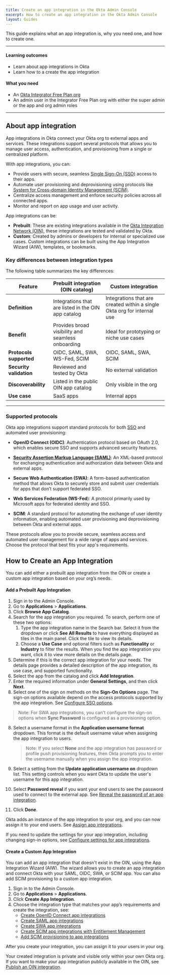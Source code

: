 ```yaml
---
title: Create an app integration in the Okta Admin Console
excerpt: How to create an app integration in the Okta Admin Console
layout: Guides
---
```


This guide explains what an app integration is, why you need one, and how to create one.

---

#### Learning outcomes

* Learn about app integrations in Okta
* Learn how to a create the app integration

#### What you need

* An [Okta Integrator Free Plan org](https://developer.okta.com/signup/)
* An admin user in the Integrator Free Plan org with either the super admin or the app and org admin roles

---

## About app integration

App integrations in Okta connect your Okta org to external apps and services. These integrations support several protocols that allows you to manage user access, authentication, and provisioning from a single or centralized platform.

With app integrations, you can:
* Provide users with secure, seamless [Single Sign-On (SSO)](https://help.okta.com/oie/en-us/content/topics/apps/apps-about-sso.htm) access to their apps.
* Automate user provisioning and deprovisioning using protocols like [System for Cross-domain Identity Management (SCIM)](https://developer.okta.com/docs/concepts/scim/).
* Centralize access management and enforce security policies across all connected apps.
* Monitor and report on app usage and user activity.

App integrations can be:
* **Prebuilt**: These are existing integrations available in the [Okta Integration Network (OIN)](https://www.okta.com/integrations/), these integrations are tested and validated by Okta.
* **Custom**: Created by admins or developers for internal or specialized use cases. Custom integrations can be built using the App Integration Wizard (AIW), templates, or bookmarks.

### Key differences between integration types

The following table summarizes the key differences:

| Feature                | Prebuilt integration (OIN catalog)                                   | Custom integration                                  |
|------------------------|---------------------------------------------------------------------|-----------------------------------------------------|
| **Definition**         | Integrations that are listed in the OIN app catalog | Integrations that are created within a single Okta org for internal use   |
| **Benefit**            | Provides broad visibility and seamless onboarding         | Ideal for prototyping or niche use cases            |
| **Protocols supported**| OIDC, SAML, SWA, WS-Fed, SCIM                                      | OIDC, SAML, SWA, SCIM             |
| **Security validation**| Reviewed and tested by Okta                                         | No external validation                              |
| **Discoverability**    | Listed in the public OIN app catalog                              | Only visible in the org           |
| **Use case** | SaaS apps | Internal apps |

---

### Supported protocols

Okta app integrations support standard protocols for both [SSO](https://developer.okta.com/docs/guides/build-sso-integration/openidconnect/main/) and automated user provisioning:

- **OpenID Connect (OIDC)**: Authentication protocol based on OAuth 2.0, which enables secure SSO and supports advanced security features.

- **[Security Assertion Markup Language (SAML)](https://developer.okta.com/docs/concepts/saml/)**: An XML-based protocol for exchanging authentication and authorization data between Okta and external apps.

- **Secure Web Authentication (SWA)**: A form-based authentication method that allows Okta to securely store and submit user credentials for apps that don’t support federated SSO.

- **Web Services Federation (WS-Fed**): A protocol primarily used by Microsoft apps for federated identity and SSO.

- **SCIM**: A standard protocol for automating the exchange of user identity information, enabling automated user provisioning and deprovisioning between Okta and external apps.

These protocols allow you to provide secure, seamless access and automated user management for a wide range of apps and services. Choose the protocol that best fits your app's requirements.


## How to Create an App Integration

You can add either a prebuilt app integration from the OIN or create a custom app integration based on your org’s needs.

#### Add a Prebuilt App Integration

1. Sign in to the Admin Console.
2. Go to **Applications** > **Applications**.
3. Click **Browse App Catalog**.
4. Search for the app integration you required. To search, perform one of these two options:
    1. Type the app integration name in the Search bar. Select it from the dropdown or click **See All Results** to have everything displayed as tiles in the main panel. Click the tile to view its details.
    1. Choose a **Use Case** and optional filters such as **Functionality** or **Industry** to filter the results. When you find the app integration you want, click it to view more details on the details page.
5. Determine if this is the correct app integration for your needs. The details page provides a detailed description of the app integration, its use case, and supported functionality.
5. Select the app from the catalog and click **Add Integration**.
6. Enter the required information under **General Settings**, and then click **Next**.
7. Select one of the sign on methods on the **Sign-On Options** page. The sign-on options available depend on the access protocols supported by the app integration. See [Configure SSO options](https://help.okta.com/oie/en-us/content/topics/apps/apps_overview_of_managing_apps_and_sso.htm).
 > Note: For SWA app integrations, you can't configure the sign-on options when **Sync Password** is configured as a provisioning option.

8. Select a username format in the **Application username format** dropdown. This format is the default username value when assigning the app integration to users.
    > Note: If you select **None** and the app integration has password or profile push provisioning features, then Okta prompts you to enter the username manually when you assign the app integration.

9. Select a setting from the **Update application username on** dropdown list.  This setting controls when you want Okta to update the user's username for this app integration.

10. Select **Password reveal** if you want your end users to see the password used to connect to the external app. See [Reveal the password of an app integration](https://help.okta.com/oie/en-us/content/topics/apps/apps_revealing_the_password.htm).
10. Click **Done**.

Okta adds an instance of the app integration to your org, and you can now assign it to your end users. See [Assign app integrations](https://help.okta.com/oie/en-us/content/topics/apps/apps-assign-applications.htm).

If you need to update the settings for your app integration, including changing sign-in options, see [Configure settings for app integrations](https://help.okta.com/oie/en-us/content/topics/apps/apps-configure-settings.htm).

#### Create a Custom App Integration

You can add an app integration that doesn't exist in the OIN, using the App Integration Wizard (AIW). The wizard allows you to create an app integration and connect Okta with your SAML, OIDC, SWA, or SCIM app. You can also add SCIM provisioning to a custom app integration.

1. Sign in to the Admin Console.
2. Go to **Applications** > **Applications**.
3. Click **Create App Integration**.
4. Choose the integration type that matches your app’s requirements and create the integration, see:
    - [Create OpenID Connect app integrations](https://help.okta.com/oie/en-us/content/topics/apps/apps_app_integration_wizard_oidc.htm)
    - [Create SAML app integrations](https://help.okta.com/oie/en-us/content/topics/apps/apps_app_integration_wizard_saml.htm)
    - [Create SWA app integrations](https://help.okta.com/oie/en-us/content/topics/apps/apps_app_integration_wizard_swa.htm)
    - [Create SCIM app integrations with Entitlement Management](https://help.okta.com/oie/en-us/content/topics/apps/aiw_scim_entitlements.htm)
    - [Add SCIM provisioning to app integrations](https://help.okta.com/oie/en-us/content/topics/apps/apps_app_integration_wizard_scim.htm)

After you create your integration, you can assign it to your users in your org.

Your created integration is private and visible only within your own Okta org. If you want to make your app integration publicly available in the OIN, see [Publish an OIN integration](https://developer.okta.com/docs/guides/submit-app-overview/).
